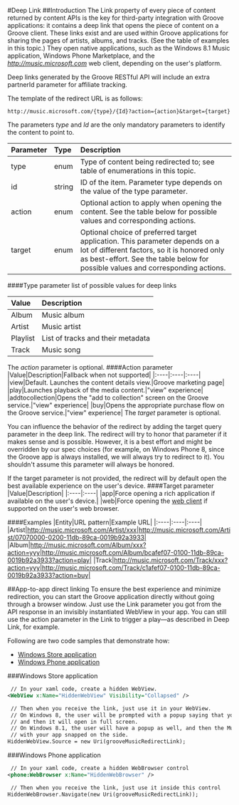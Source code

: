 #Deep Link
##Introduction
The Link property of every piece of content returned by content APIs is the key for third-party integration with Groove applications: it contains a deep link that opens the piece of content on a Groove client. These links exist and are used within Groove applications for sharing the pages of artists, albums, and tracks. (See the table of examples in this topic.) They open native applications, such as the Windows 8.1 Music application, Windows Phone Marketplace, and the *http://music.microsoft.com* web client, depending on the user's platform.   

Deep links generated by the Groove RESTful API will include an extra partnerId parameter for affiliate tracking.  

The template of the redirect URL is as follows:   

```
http://music.microsoft.com/{type}/{Id}?action={action}&target={target}
```

The parameters *type* and *Id* are the only mandatory parameters to identify the content to point to.  

|Parameter|Type|Description|
|:----|:----|:----|
|type|enum|Type of content being redirected to; see table of enumerations in this topic.|
|id|string|ID of the item. Parameter type depends on the value of the type parameter.|
|action|enum|Optional action to apply when opening the content. See the table below for possible values and corresponding actions. |
|target|enum|Optional choice of preferred target application. This parameter depends on a lot of different factors, so it is honored only as best-effort. See the table below for possible values and corresponding actions.|

####Type parameter list of possible values for deep links   

|Value|Description|
|:----|:----|
|Album|Music album|
|Artist|Music artist|
|Playlist|List of tracks and their metadata|
|Track|Music song|


The *action* parameter is optional.
####Action parameter
|Value|Description|Fallback when not supported|
|:----|:----|:----|
|view|Default. Launches the content details view.|Groove marketing page|
|play|Launches playback of the media content.|"view" experience|
|addtocollection|Opens the "add to collection" screen on the Groove service.|"view" experience|
|buy|Opens the appropriate purchase flow on the Groove service.|"view" experience|
The *target* parameter is optional.  

You can influence the behavior of the redirect by adding the target query parameter in the deep link. The redirect will try to honor that parameter if it makes sense and is possible. However, it is a best effort and might be overridden by our spec choices (for example, on Windows Phone 8, since the Groove app is always installed, we will always try to redirect to it). You shouldn't assume this parameter will always be honored.

  If the target parameter is not provided, the redirect will by default open the best available experience on the user's device.
####Target parameter
|Value|Description|
|:----|:----|
|app|Force opening a rich application if available on the user's device.|
|web|Force opening the [web client](http://www.music.microsoft.com) if supported on the user's web browser.

####Examples
|Entity|URL pattern|Example URL|
|:----|:----|:----|
|Artist|http://music.microsoft.com/Artist/xxx|http://music.microsoft.com/Artist/07070000-0200-11db-89ca-0019b92a3933|
|Album|http://music.microsoft.com/Album/xxx?action=yyy|http://music.microsoft.com/Album/bcafef07-0100-11db-89ca-0019b92a3933?action=play|
|Track|http://music.microsoft.com/Track/xxx?action=yyy|http://music.microsoft.com/Track/c1afef07-0100-11db-89ca-0019b92a3933?action=buy|

##App-to-app direct linking
To ensure the best experience and minimize redirection, you can start the Groove application directly without going through a browser window. Just use the Link parameter you got from the API response in an invisibly instantiated WebView in your app. You can still use the action parameter in the Link to trigger a play—as described in Deep Link, for example.  

Following are two code samples that demonstrate how:    

+ [Windows Store application](#windows-store-application)  
+ [Windows Phone application](#windows-phone-application)  

###Windows Store application

```xml
 // In your xaml code, create a hidden WebView.
<WebView x:Name="HiddenWebView" Visibility="Collapsed" />

 // Then when you receive the link, just use it in your WebView.
 // On Windows 8, the user will be prompted with a popup saying that your app wants to open "Music",
 // and then it will open in full screen.
 // On Windows 8.1, the user will have a popup as well, and then the Music app will open
 // with your app snapped on the side.
HiddenWebView.Source = new Uri(grooveMusicRedirectLink);
```

###Windows Phone application
```xml
 // In your xaml code, create a hidden WebBrowser control
<phone:WebBrowser x:Name="HiddenWebBrowser" />

 // Then when you receive the link, just use it inside this control
HiddenWebBrowser.Navigate(new Uri(grooveMusicRedirectLink));
```
